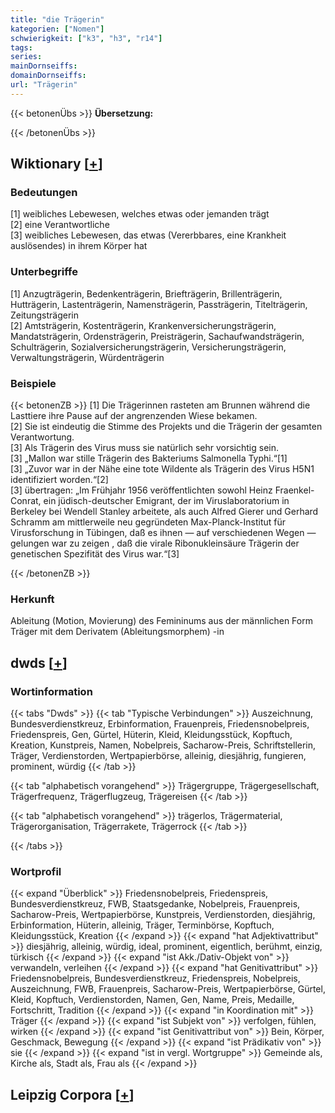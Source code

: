 ```yaml
---
title: "die Trägerin"
kategorien: ["Nomen"]
schwierigkeit: ["k3", "h3", "r14"]
tags:
series:
mainDornseiffs:
domainDornseiffs:
url: "Trägerin"
---
```


{{< betonenÜbs >}}
**Übersetzung:**  
  
{{< /betonenÜbs >}}

## Wiktionary [[+](https://de.wiktionary.org/wiki/Trägerin)]

### Bedeutungen
[1] weibliches Lebewesen, welches etwas oder jemanden trägt  
[2] eine Verantwortliche  
[3] weibliches Lebewesen, das etwas (Vererbbares, eine Krankheit auslösendes) in ihrem Körper hat  

### Unterbegriffe
[1] Anzugträgerin, Bedenkenträgerin, Briefträgerin, Brillenträgerin, Hutträgerin, Lastenträgerin, Namensträgerin, Passträgerin, Titelträgerin, Zeitungsträgerin  
[2] Amtsträgerin, Kostenträgerin, Krankenversicherungsträgerin, Mandatsträgerin, Ordensträgerin, Preisträgerin, Sachaufwandsträgerin, Schulträgerin, Sozialversicherungsträgerin, Versicherungsträgerin, Verwaltungsträgerin, Würdenträgerin  

### Beispiele
{{< betonenZB >}}
[1] Die Trägerinnen rasteten am Brunnen während die Lasttiere ihre Pause auf der angrenzenden Wiese bekamen.  
[2] Sie ist eindeutig die Stimme des Projekts und die Trägerin der gesamten Verantwortung.  
[3] Als Trägerin des Virus muss sie natürlich sehr vorsichtig sein.  
[3] „Mallon war stille Trägerin des Bakteriums Salmonella Typhi.“[1]  
[3] „Zuvor war in der Nähe eine tote Wildente als Trägerin des Virus H5N1 identifiziert worden.“[2]  
[3] übertragen: „Im Frühjahr 1956 veröffentlichten sowohl Heinz Fraenkel-Conrat, ein jüdisch-deutscher Emigrant, der im Viruslaboratorium in Berkeley bei Wendell Stanley arbeitete, als auch Alfred Gierer und Gerhard Schramm am mittlerweile neu gegründeten Max-Planck-Institut für Virusforschung in Tübingen, daß es ihnen — auf verschiedenen Wegen — gelungen war zu zeigen , daß die virale Ribonukleinsäure Trägerin der genetischen Spezifität des Virus war.“[3]  

{{< /betonenZB >}}
### Herkunft
Ableitung (Motion, Movierung) des Femininums aus der männlichen Form Träger mit dem Derivatem (Ableitungsmorphem) -in  



## dwds [[+](https://www.dwds.de/wb/Trägerin)]

### Wortinformation
{{< tabs "Dwds" >}}
{{< tab "Typische Verbindungen" >}}
Auszeichnung, Bundesverdienstkreuz, Erbinformation, Frauenpreis, Friedensnobelpreis, Friedenspreis, Gen, Gürtel, Hüterin, Kleid, Kleidungsstück, Kopftuch, Kreation, Kunstpreis, Namen, Nobelpreis, Sacharow-Preis, Schriftstellerin, Träger, Verdienstorden, Wertpapierbörse, alleinig, diesjährig, fungieren, prominent, würdig
{{< /tab >}}

{{< tab "alphabetisch vorangehend" >}}
Trägergruppe, Trägergesellschaft, Trägerfrequenz, Trägerflugzeug, Trägereisen
{{< /tab >}}

{{< tab "alphabetisch vorangehend" >}}
trägerlos, Trägermaterial, Trägerorganisation, Trägerrakete, Trägerrock
{{< /tab >}}

{{< /tabs >}}

### Wortprofil
{{< expand "Überblick" >}} Friedensnobelpreis, Friedenspreis, Bundesverdienstkreuz, FWB, Staatsgedanke, Nobelpreis, Frauenpreis, Sacharow-Preis, Wertpapierbörse, Kunstpreis, Verdienstorden, diesjährig, Erbinformation, Hüterin, alleinig, Träger, Terminbörse, Kopftuch, Kleidungsstück, Kreation {{< /expand >}}
{{< expand "hat Adjektivattribut" >}} diesjährig, alleinig, würdig, ideal, prominent, eigentlich, berühmt, einzig, türkisch {{< /expand >}}
{{< expand "ist Akk./Dativ-Objekt von" >}} verwandeln, verleihen {{< /expand >}}
{{< expand "hat Genitivattribut" >}} Friedensnobelpreis, Bundesverdienstkreuz, Friedenspreis, Nobelpreis, Auszeichnung, FWB, Frauenpreis, Sacharow-Preis, Wertpapierbörse, Gürtel, Kleid, Kopftuch, Verdienstorden, Namen, Gen, Name, Preis, Medaille, Fortschritt, Tradition {{< /expand >}}
{{< expand "in Koordination mit" >}} Träger {{< /expand >}}
{{< expand "ist Subjekt von" >}} verfolgen, fühlen, wirken {{< /expand >}}
{{< expand "ist Genitivattribut von" >}} Bein, Körper, Geschmack, Bewegung {{< /expand >}}
{{< expand "ist Prädikativ von" >}} sie {{< /expand >}}
{{< expand "ist in vergl. Wortgruppe" >}} Gemeinde als, Kirche als, Stadt als, Frau als {{< /expand >}}

## Leipzig Corpora [[+](https://corpora.uni-leipzig.de/en/res?word=Trägerin&corpusId=deu_newscrawl-public_2018)]

